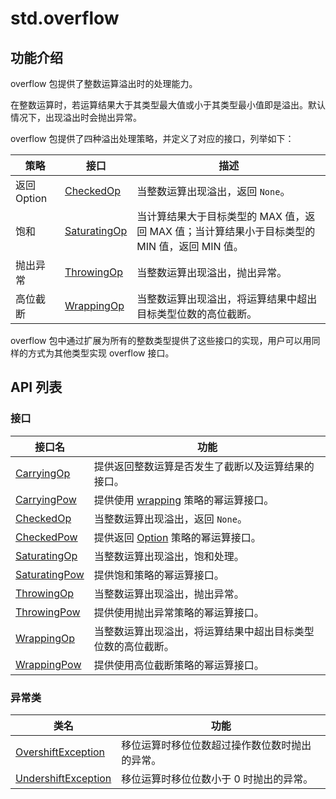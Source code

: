# std.overflow

## 功能介绍

overflow 包提供了整数运算溢出时的处理能力。

在整数运算时，若运算结果大于其类型最大值或小于其类型最小值即是溢出。默认情况下，出现溢出时会抛出异常。

overflow 包提供了四种溢出处理策略，并定义了对应的接口，列举如下：

| 策略                   | 接口                          | 描述                                           |
| ---------------------- | ----------------------------- | --------------------------------------------- |
| 返回 Option         | [CheckedOp](./overflow_package_api/overflow_package_interfaces.md#interface-checkedopt)    | 当整数运算出现溢出，返回 `None`。                  |
| 饱和                    | [SaturatingOp](./overflow_package_api/overflow_package_interfaces.md#interface-saturatingopt) | 当计算结果大于目标类型的 MAX 值，返回 MAX 值；当计算结果小于目标类型的 MIN 值，返回 MIN 值。 |
| 抛出异常                | [ThrowingOp](./overflow_package_api/overflow_package_interfaces.md#interface-throwingopt)   | 当整数运算出现溢出，抛出异常。                              |
| 高位截断                | [WrappingOp](./overflow_package_api/overflow_package_interfaces.md#interface-wrappingopt)   | 当整数运算出现溢出，将运算结果中超出目标类型位数的高位截断。                              |

overflow 包中通过扩展为所有的整数类型提供了这些接口的实现，用户可以用同样的方式为其他类型实现 overflow 接口。

## API 列表

### 接口

|              接口名          |           功能           |
| --------------------------- | ------------------------ |
| [CarryingOp](./overflow_package_api/overflow_package_interfaces.md#interface-carryingopt)    | 提供返回整数运算是否发生了截断以及运算结果的接口。                        |
| [CarryingPow](./overflow_package_api/overflow_package_interfaces.md#interface-carryingpow)    | 提供使用 [wrapping](./overflow_package_api//overflow_package_interfaces.md#interface-wrappingopt) 策略的幂运算接口。                        |
| [CheckedOp](./overflow_package_api/overflow_package_interfaces.md#interface-checkedopt)    | 当整数运算出现溢出，返回 `None`。                        |
| [CheckedPow](./overflow_package_api/overflow_package_interfaces.md#interface-checkedpow)    | 提供返回 [Option](../core/core_package_api/core_package_enums.md#enum-optiont) 策略的幂运算接口。                        |
| [SaturatingOp](./overflow_package_api/overflow_package_interfaces.md#interface-saturatingopt) | 当整数运算出现溢出，饱和处理。                           |
| [SaturatingPow](./overflow_package_api/overflow_package_interfaces.md#interface-saturatingpow) | 提供饱和策略的幂运算接口。                           |
| [ThrowingOp](./overflow_package_api/overflow_package_interfaces.md#interface-throwingopt)   | 当整数运算出现溢出，抛出异常。                           |
| [ThrowingPow](./overflow_package_api/overflow_package_interfaces.md#interface-throwingpow)   | 提供使用抛出异常策略的幂运算接口。                           |
| [WrappingOp](./overflow_package_api/overflow_package_interfaces.md#interface-wrappingopt)   | 当整数运算出现溢出，将运算结果中超出目标类型位数的高位截断。                           |
| [WrappingPow](./overflow_package_api/overflow_package_interfaces.md#interface-wrappingpow)   | 提供使用高位截断策略的幂运算接口。                           |

### 异常类

|                 类名              |                功能                 |
| --------------------------------- | ---------------------------------- |
| [OvershiftException](./overflow_package_api/overflow_package_exceptions.md#class-overshiftexception) | 移位运算时移位位数超过操作数位数时抛出的异常。       |
| [UndershiftException](./overflow_package_api/overflow_package_exceptions.md#class-undershiftexception) | 移位运算时移位位数小于 0 时抛出的异常。          |
